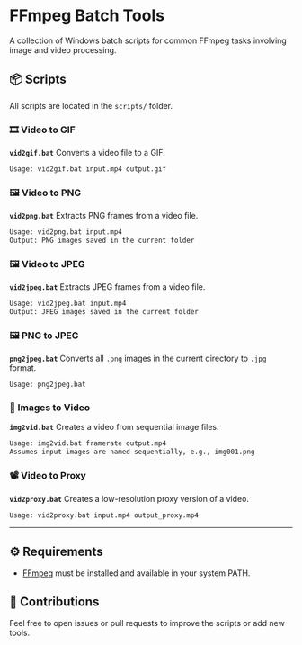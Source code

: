 # FFmpeg Batch Tools

A collection of Windows batch scripts for common FFmpeg tasks involving image and video processing.

## 📦 Scripts

All scripts are located in the `scripts/` folder.

### 🎞️ Video to GIF

**`vid2gif.bat`**
Converts a video file to a GIF.

```bash
Usage: vid2gif.bat input.mp4 output.gif
```

### 🖼️ Video to PNG

**`vid2png.bat`**
Extracts PNG frames from a video file.

```bash
Usage: vid2png.bat input.mp4
Output: PNG images saved in the current folder
```

### 🖼️ Video to JPEG

**`vid2jpeg.bat`**
Extracts JPEG frames from a video file.

```bash
Usage: vid2jpeg.bat input.mp4
Output: JPEG images saved in the current folder
```

### 🖼️ PNG to JPEG

**`png2jpeg.bat`**
Converts all `.png` images in the current directory to `.jpg` format.

```bash
Usage: png2jpeg.bat
```

### 🎥 Images to Video

**`img2vid.bat`**
Creates a video from sequential image files.

```bash
Usage: img2vid.bat framerate output.mp4
Assumes input images are named sequentially, e.g., img001.png
```

### 📽️ Video to Proxy

**`vid2proxy.bat`**
Creates a low-resolution proxy version of a video.

```bash
Usage: vid2proxy.bat input.mp4 output_proxy.mp4
```

---

## ⚙️ Requirements

* [FFmpeg](https://ffmpeg.org/) must be installed and available in your system PATH.


## 🤝 Contributions

Feel free to open issues or pull requests to improve the scripts or add new tools.

